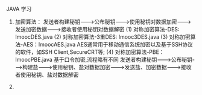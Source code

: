 JAVA 学习
1. 加密算法： 发送者构建秘钥--->公布秘钥--->使用秘钥对数据加密--->发送加密数据--->接收者使用秘钥对数据解密
   (1) 对称加密算法-DES: ImoocDES.java
   (2) 对称加密算法-3重DES: Imooc3DES.java 
   (3) 对称加密算法-AES：ImoocAES.java
AES通常用于移动通信系统加密以及基于SSH协议的软件，如SSH Client,SecureCRT等;
   (4) 对称加密算法-PBE：ImoocPBE.java
基于口令加密,流程略有不同
发送者构建秘钥--->公布秘钥--->构建盐--->使用秘钥、盐对数据加密--->发送盐、加密数据--->接收者使用秘钥、盐对数据解密

2. 
